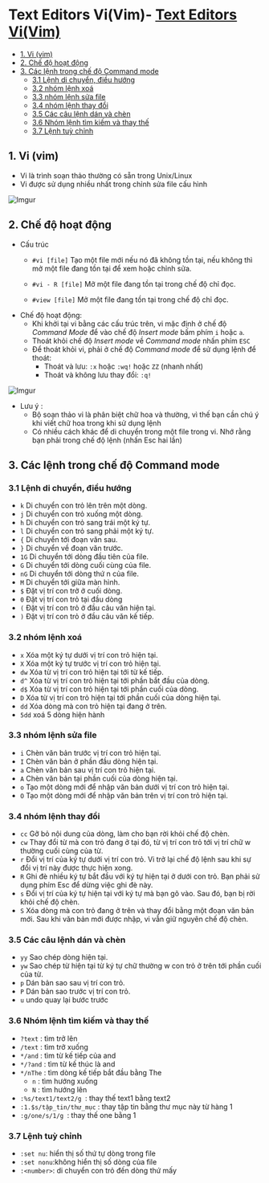 # Text Editors Vi(Vim)- [Text Editors Vi(Vim)](#text-editors-vivim)
  - [1. Vi (vim)](#1-vi-vim)
  - [2. Chế độ hoạt động](#2-chế-độ-hoạt-động)
  - [3. Các lệnh trong chế độ Command mode](#3-các-lệnh-trong-chế-độ-command-mode)
    - [3.1 Lệnh di chuyển, điều hướng](#31-lệnh-di-chuyển-điều-hướng)
    - [3.2 nhóm lệnh xoá](#32-nhóm-lệnh-xoá)
    - [3.3  nhóm lệnh sửa file](#33--nhóm-lệnh-sửa-file)
    - [3.4 nhóm lệnh thay đổi](#34-nhóm-lệnh-thay-đổi)
    - [3.5 Các câu lệnh dán và chèn](#35-các-câu-lệnh-dán-và-chèn)
    - [3.6 Nhóm lệnh tìm kiếm và thay thế](#36-nhóm-lệnh-tìm-kiếm-và-thay-thế)
    - [3.7 Lệnh tuỳ chỉnh](#37-lệnh-tuỳ-chỉnh)
## 1. Vi (vim)
- Vi là trình soạn thảo thường có sẵn trong Unix/Linux
- Vi được sử dụng nhiều nhất trong chỉnh sửa file cấu hình


![Imgur](https://i.imgur.com/FwwEi3I.png)


## 2. Chế độ hoạt động
- Cấu trúc 
    - ``` #vi [file] ```   Tạo một file mới nếu nó đã không tồn tại, nếu không thì mở một file đang tồn tại để xem hoặc chỉnh sửa.
 
  - ``` #vi - R [file] ``` Mở một file đang tồn tại trong chế độ chỉ đọc.
  - ``` #view [file] ``` Mở một file đang tồn tại trong chế độ chỉ đọc.
- Chế độ hoạt động: 
    - Khi khởi tại vi bằng các cấu trúc trên, vi mặc định ở chế độ *Command Mode* để vào chế độ *Insert mode* bấm phím ``i`` hoặc ``a``.
    -  Thoát khỏi chế độ *Insert mode* về *Command mode* nhấn phím ``ESC`` 
    - Để thoát khỏi vi, phải ở chế độ *Command mode* để sử dụng lệnh để thoát:
        -   Thoát và lưu: ```:x``` hoặc ```:wq!``` hoặc ```ZZ``` (nhanh nhất)  
        -   Thoát và không lưu thay đổi: ```:q!```

![Imgur](https://i.imgur.com/J2M8mDi.png)

- Lưu ý :
  - Bộ soạn thảo vi là phân biệt chữ hoa và thường, vì thế bạn cần chú ý khi viết chữ hoa trong khi sử dụng lệnh
  - Có nhiều cách khác để di chuyển trong một file trong vi. Nhớ rằng bạn phải trong chế độ lệnh (nhấn Esc hai lần)

## 3. Các lệnh trong chế độ Command mode
### 3.1 Lệnh di chuyển, điều hướng
- ```k```	Di chuyển con trỏ lên trên một dòng.
- ```j```	Di chuyển con trỏ xuống một dòng.
- ```h```	Di chuyển con trỏ sang trái một ký tự.
- ```l```	Di chuyển con trỏ sang phải một ký tự.
- ```{```	Di chuyển tới đoạn văn sau.
- ```}```	Di chuyển về đoạn văn trước.
- ```1G``` Di chuyển tới dòng đầu tiên của file.
- ```G```	Di chuyển tới dòng cuối cùng của file.
- ```nG``` Di chuyển tới dòng thứ n của file.
- ```M```	Di chuyển tới giữa màn hình.
- ```$```	Đặt vị trí con trở ở cuối dòng.
- ```0``` Đặt vị trí con trỏ tại đầu dòng
- ```(```	Đặt vị trí con trỏ ở đầu câu văn hiện tại.
- ```)```	Đặt vị trí con trỏ ở đầu câu văn kế tiếp.
### 3.2 nhóm lệnh xoá
- ```x```	Xóa một ký tự dưới vị trí con trỏ hiện tại.
- ```X```	Xóa một ký tự trước vị trí con trỏ hiện tại.
- ```dw``` Xóa từ vị trí con trỏ hiện tại tới từ kế tiếp.
- ```d^``` Xóa từ vị trí con trỏ hiện tại tới phần bắt đầu của dòng.
- ```d$``` Xóa từ vị trí con trỏ hiện tại tới phần cuối của dòng.
- ```D```	Xóa từ vị trí con trỏ hiện tại tới phần cuối của dòng hiện tại.
- ```dd``` Xóa dòng mà con trỏ hiện tại đang ở trên.
- ```5dd``` xoá 5 dòng hiện hành
### 3.3  nhóm lệnh sửa file
- ```i```	Chèn văn bản trước vị trí con trỏ hiện tại.
- ```I```	Chèn văn bản ở phần đầu dòng hiện tại.
- ```a```	Chèn văn bản sau vị trí con trỏ hiện tại.
- ```A```	Chèn văn bản tại phần cuối của dòng hiện tại.
- ```o```	Tạo một dòng mới để nhập văn bản dưới vị trí con trỏ hiện tại.
- ```O```	Tạo một dòng mới để nhập văn bản trên vị trí con trỏ hiện tại.
### 3.4 nhóm lệnh thay đổi
- ```cc```	Gỡ bỏ nội dung của dòng, làm cho bạn rời khỏi chế độ chèn.
- ```cw```	Thay đổi từ mà con trỏ đang ở tại đó, từ vị trí con trỏ tới vị trí chữ w thường cuối cùng của từ.
- ```r```	Đổi vị trí của ký tự dưới vị trí con trỏ. Vi trở lại chế độ lệnh sau khi sự đổi vị trí này được thực hiện xong.
- ```R```	Ghi đè nhiều ký tự bắt đầu với ký tự hiện tại ở dưới con trỏ. Bạn phải sử dụng phím Esc để dừng việc ghi đè này.
- ```s```	Đổi vị trí của ký tự hiện tại với ký tự mà bạn gõ vào. Sau đó, bạn bị rời khỏi chế độ chèn.
- ```S```	Xóa dòng mà con trỏ đang ở trên và thay đổi bằng một đoạn văn bản mới. Sau khi văn bản mới được nhập, vi vẫn giữ nguyên chế độ chèn.
### 3.5 Các câu lệnh dán và chèn
- ```yy```	Sao chép dòng hiện tại.
- ```yw```	Sao chép từ hiện tại từ ký tự chữ thường w con trỏ ở trên tới phần cuối của từ.
- ```p```	Dán bản sao sau vị trí con trỏ.
- ```P```	Dán bản sao trước vị trí con trỏ. 
- ```u``` undo quay lại bước trước
### 3.6 Nhóm lệnh tìm kiếm và thay thế
- ```?text``` : tìm trở lên
- ```/text``` : tìm trở xuống
- ```*/and``` : tìm từ kế tiếp của and
- ```*/?and``` : tìm từ kế thúc là and
- ```*/nThe``` : tìm dòng kế tiếp bắt đầu bằng The
    - ```n``` : tìm hướng xuống
    - ```N``` : tìm hướng lên
- ```:%s/text1/text2/g ```: thay thế text1 bằng text2
- ```:1.$s/tập_tin/thư_mục``` : thay tập tin bằng thư mục này từ hàng 1
- ```:g/one/s/1/g ```: thay thế one bằng 1
### 3.7 Lệnh tuỳ chỉnh
- ```:set nu```: hiển thị số thứ tự dòng trong file
- ```:set nonu```:không hiển thị số dòng của file
- ```:<number>```: di chuyển con trỏ đến dòng thứ mấy

